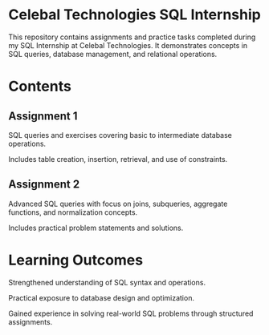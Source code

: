 # Celebal Technologies SQL Internship

This repository contains assignments and practice tasks completed during my SQL Internship at Celebal Technologies.
It demonstrates concepts in SQL queries, database management, and relational operations.

# Contents

## Assignment 1

SQL queries and exercises covering basic to intermediate database operations.

Includes table creation, insertion, retrieval, and use of constraints.

## Assignment 2

Advanced SQL queries with focus on joins, subqueries, aggregate functions, and normalization concepts.

Includes practical problem statements and solutions.

# Learning Outcomes

Strengthened understanding of SQL syntax and operations.

Practical exposure to database design and optimization.

Gained experience in solving real-world SQL problems through structured assignments.
